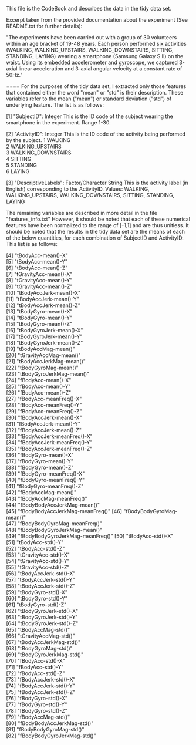 This file is the CodeBook and describes the data in the tidy data set.

Excerpt taken from the provided documentation about the experiment (See README.txt for further details):

"The experiments have been carried out with a group of 30 volunteers within an age bracket of 19-48 years. Each person performed six activities (WALKING, WALKING_UPSTAIRS, WALKING_DOWNSTAIRS, SITTING, STANDING, LAYING) wearing a smartphone (Samsung Galaxy S II) on the waist. Using its embedded accelerometer and gyroscope, we captured 3-axial linear acceleration and 3-axial angular velocity at a constant rate of 50Hz."

====
For the purposes of the tidy data set, I extracted only those features that contained either the word "mean" or "std" is their description.  These variables refer to the mean ("mean") or standard deviation ("std") of underlying feature.   The list is as follows:

 [1] "SubjectID":  Integer
 This is the ID code of the subject wearing the smartphone in the experiment.
 Range 1-30.
 
 [2] "ActivityID":  Integer
 This is the ID code of the activity being performed by the subject.
 1 WALKING  
 2 WALKING_UPSTAIRS  
 3 WALKING_DOWNSTAIRS  
 4 SITTING  
 5 STANDING  
 6 LAYING  
 
 [3] "DescriptiveLabels":  Factor/Character String
 This is the activity label (in English) corresponding to the ActivityID.
 Values: WALKING, WALKING_UPSTAIRS, WALKING_DOWNSTAIRS, SITTING, STANDING, LAYING
 
The remaining variables are described in more detail in the file "features_info.txt"
However, it should be noted that each of these numerical features have been normalized to the range of [-1,1] and are thus unitless.  It should be noted that the results in the tidy data set are the means of each of the below quantities, for each combination of SubjectID and ActivityID.  This list is as follows:
 
 [4] "tBodyAcc-mean()-X"              
 [5] "tBodyAcc-mean()-Y"              
 [6] "tBodyAcc-mean()-Z"              
 [7] "tGravityAcc-mean()-X"           
 [8] "tGravityAcc-mean()-Y"           
 [9] "tGravityAcc-mean()-Z"           
[10] "tBodyAccJerk-mean()-X"          
[11] "tBodyAccJerk-mean()-Y"          
[12] "tBodyAccJerk-mean()-Z"          
[13] "tBodyGyro-mean()-X"             
[14] "tBodyGyro-mean()-Y"             
[15] "tBodyGyro-mean()-Z"             
[16] "tBodyGyroJerk-mean()-X"         
[17] "tBodyGyroJerk-mean()-Y"         
[18] "tBodyGyroJerk-mean()-Z"         
[19] "tBodyAccMag-mean()"             
[20] "tGravityAccMag-mean()"          
[21] "tBodyAccJerkMag-mean()"         
[22] "tBodyGyroMag-mean()"            
[23] "tBodyGyroJerkMag-mean()"        
[24] "fBodyAcc-mean()-X"              
[25] "fBodyAcc-mean()-Y"              
[26] "fBodyAcc-mean()-Z"              
[27] "fBodyAcc-meanFreq()-X"          
[28] "fBodyAcc-meanFreq()-Y"          
[29] "fBodyAcc-meanFreq()-Z"          
[30] "fBodyAccJerk-mean()-X"          
[31] "fBodyAccJerk-mean()-Y"          
[32] "fBodyAccJerk-mean()-Z"          
[33] "fBodyAccJerk-meanFreq()-X"      
[34] "fBodyAccJerk-meanFreq()-Y"      
[35] "fBodyAccJerk-meanFreq()-Z"      
[36] "fBodyGyro-mean()-X"             
[37] "fBodyGyro-mean()-Y"             
[38] "fBodyGyro-mean()-Z"             
[39] "fBodyGyro-meanFreq()-X"         
[40] "fBodyGyro-meanFreq()-Y"         
[41] "fBodyGyro-meanFreq()-Z"         
[42] "fBodyAccMag-mean()"             
[43] "fBodyAccMag-meanFreq()"         
[44] "fBodyBodyAccJerkMag-mean()"     
[45] "fBodyBodyAccJerkMag-meanFreq()" 
[46] "fBodyBodyGyroMag-mean()"        
[47] "fBodyBodyGyroMag-meanFreq()"    
[48] "fBodyBodyGyroJerkMag-mean()"    
[49] "fBodyBodyGyroJerkMag-meanFreq()"
[50] "tBodyAcc-std()-X"               
[51] "tBodyAcc-std()-Y"               
[52] "tBodyAcc-std()-Z"               
[53] "tGravityAcc-std()-X"            
[54] "tGravityAcc-std()-Y"            
[55] "tGravityAcc-std()-Z"            
[56] "tBodyAccJerk-std()-X"           
[57] "tBodyAccJerk-std()-Y"           
[58] "tBodyAccJerk-std()-Z"           
[59] "tBodyGyro-std()-X"              
[60] "tBodyGyro-std()-Y"              
[61] "tBodyGyro-std()-Z"              
[62] "tBodyGyroJerk-std()-X"          
[63] "tBodyGyroJerk-std()-Y"          
[64] "tBodyGyroJerk-std()-Z"          
[65] "tBodyAccMag-std()"              
[66] "tGravityAccMag-std()"           
[67] "tBodyAccJerkMag-std()"          
[68] "tBodyGyroMag-std()"             
[69] "tBodyGyroJerkMag-std()"         
[70] "fBodyAcc-std()-X"               
[71] "fBodyAcc-std()-Y"               
[72] "fBodyAcc-std()-Z"               
[73] "fBodyAccJerk-std()-X"           
[74] "fBodyAccJerk-std()-Y"           
[75] "fBodyAccJerk-std()-Z"           
[76] "fBodyGyro-std()-X"              
[77] "fBodyGyro-std()-Y"              
[78] "fBodyGyro-std()-Z"              
[79] "fBodyAccMag-std()"              
[80] "fBodyBodyAccJerkMag-std()"      
[81] "fBodyBodyGyroMag-std()"         
[82] "fBodyBodyGyroJerkMag-std()" 